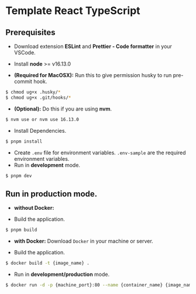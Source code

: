 # Template React TypeScript

## Prerequisites

- Download extension **ESLint** and **Prettier - Code formatter** in your VSCode.
- Install **node** >= v16.13.0

- **(Required for MacOSX):** Run this to give permission husky to run pre-commit hook.

```bash
$ chmod ug+x .husky/*
$ chmod ug+x .git/hooks/*
```

- **(Optional):** Do this if you are using **nvm**.

```bash
$ nvm use or nvm use 16.13.0
```

- Install Dependencies.

```bash
$ pnpm install
```

- Create `.env` file for environment variables. `.env-sample` are the required environment variables.
- Run in **development** mode.

```bash
$ pnpm dev
```

## Run in production mode.

- **without Docker:**

- Build the application.

```bash
$ pnpm build
```

- **with Docker:** Download `Docker` in your machine or server.

- Build the application.

```bash
$ docker build -t {image_name} .
```

- Run in **development/production** mode.

```bash
$ docker run -d -p {machine_port}:80 --name {container_name} {image_name}
```
